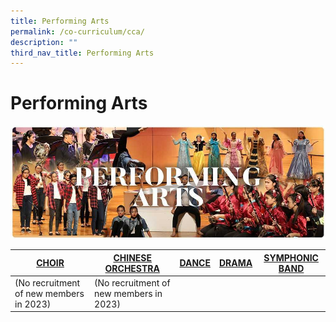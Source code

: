```yaml
---
title: Performing Arts
permalink: /co-curriculum/cca/
description: ""
third_nav_title: Performing Arts
---
```

# **Performing Arts**

![](/images/RESIZED%20Banner_CCA_PERFORMING%20ARTS.jpg)


| [CHOIR](/school-experience/co-curriculum/cca/performing-arts/choir)  | [CHINESE ORCHESTRA](/school-experience/co-curriculum/co-curricular-activities-cca/performing-arts/chinese-orchestra) | [DANCE](/school-experience/co-curriculum/cca/performing-arts/dance) | [DRAMA](/school-experience/co-curriculum/cca/performing-arts/drama) | [SYMPHONIC BAND](/school-experience/co-curriculum/cca/performing-arts/symphonic-band) |
| --- | --- | --- | --- | --- |
| (No recruitment of new members in 2023) | (No recruitment of new members in 2023) | |  |  |